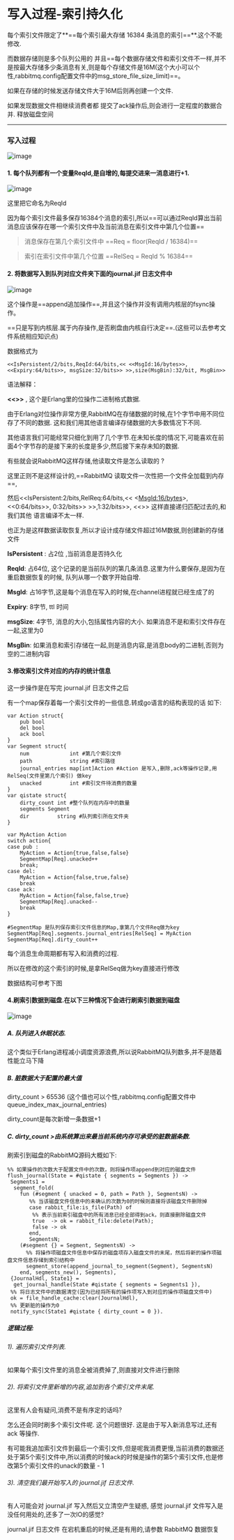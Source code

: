 # 写入过程-索引持久化

每个索引文件限定了**==每个索引最大存储 16384 条消息的索引==**.这个不能修改.

而数据存储则是多个队列公用的 并且==每个数据存储文件和索引文件不一样,并不是按最大存储多少条消息有关,则是每个存储文件是16M(这个大小可以个性,rabbitmq.config配置文件中的msg_store_file_size_limit)==。

如果在存储的时候发送存储文件大于16M后则再创建一个文件.

如果发现数据文件相继续消费者都 提交了ack操作后,则会进行一定程度的数据合并. 释放磁盘空间

---


### 写入过程

![image](../images/index_to_disk_1.png)

#### 1. 每个队列都有一个变量ReqId,是自增的,每提交进来一消息进行+1. 

![image](../images/index_to_disk_2.png)

这里把它命名为ReqId

因为每个索引文件最多保存16384个消息的索引,所以==可以通过ReqId算出当前消息应该保存在哪一个索引文件中及当前消息在索引文件中第几个位置==

> 消息保存在第几个索引文件中
> ==Req = floor(ReqId / 16384)==
 
> 索引在索引文件中第几个位置
> ==RelSeq = ReqId % 16384==


#### 2. 将数据写入到队列对应文件夹下面的journal.jif 日志文件中

![image](../images/index_to_disk_3.png)


这个操作是==append追加操作==,并且这个操作并没有调用内核层的fsync操作。

==只是写到内核层.属于内存操作,是否刷盘由内核自行决定==.(这些可以去参考文件系统相应知识点)

数据格式为


```
<<IsPersistent/2/bits,ReqId:64/bits,<< <<MsgId:16/bytes>>, <<Expiry:64/bits>>, msgSize:32/bits>> >>,size(MsgBin):32/bit, MsgBin>>
```


语法解释：

**<<>>** , 这个是Erlang里的位操作二进制格式数据.

由于Erlang对位操作非常方便,RabbitMQ在存储数据的时候,在1个字节中用不同位存了不同的数据. 这和我们用其他语言编译存储数据的大多数情况下不同.

其他语言我们可能经常只细化到用了几个字节.在未知长度的情况下,可能喜欢在前面4个字节存的是接下来的长度是多少,然后接下来存未知的数据. 

有些就会说RabbitMQ这样存储,他读取文件是怎么读取的 ?

这里正则不是这样设计的,==RabbitMQ 读取文件一次性把一个文件全加载到内存==,

然后<<IsPersistent:2/bits,RelReq:64/bits,<< <<MsgId:16/bytes>>, <<0:64/bits>>, 0:32/bits>> >>,1:32/bits>>, <<>> 这样直接递归匹配过去的,和我们其他 语言编译不太一样.

也正为是这样数据读取恢复,所以才设计成存储文件超过16M数据,则创建新的存储文件

**IsPersistent** : 占2位 ,当前消息是否持久化

**ReqId**: 占64位, 这个记录的是当前队列的第几条消息.这里为什么要保存,是因为在重启数据恢复的时候, 队列从哪一个数字开始自增.

**MsgId**: 占16字节,这是每个消息在写入的时候,在channel进程就已经生成了的

**Expiry**: 8字节, ttl 时间

**msgSize**: 4字节, 消息的大小,包括属性内容的大小.
如果消息不是和索引文件存在一起,这里为0

**MsgBin**: 如果消息和索引存储在一起,则是消息内容,是消息body的二进制,否则为空的二进制内容

#### 3.修改索引文件对应的内存的统计信息

这一步操作是在写完 journal.jif 日志文件之后

有一个map保存着每一个索引文件的一些信息.转成go语言的结构表现的话 如下:

```
var Action struct{
    pub bool
    del bool
    ack bool
}
var Segment struct{
    num             int #第几个索引文件
  	path            string #索引路径
  	journal_entries map[int]Action #Action 是写入,删除,ack等操作记录,用RelSeq(文件里第几个索引) 做key
  	unacked         int #索引文件待消费的数量
}
var qistate struct{
    dirty_count int #整个队列在内存中的数量
    segments Segment
    dir         string #队列索引所在文件夹
}

var MyAction Action
switch action{
case pub : 
    MyAction = Action{true,false,false}
    SegmentMap[Req].unacked++
    break;
case del:  
    MyAction = Action{false,true,false}
    break
case ack: 
    MyAction = Action{false,false,true}
    SegmentMap[Req].unacked--
    break
}

#SegmentMap 是队列保存索引文件信息的Map,拿第几个文件Req做为key
SegmentMap[Req].segments.journal_entries[RelSeq] = MyAction
SegmentMap[Req].dirty_count++
```



每个消息生命周期都有写入和消费的过程.

所以在修改的这个索引的时候,是拿RelSeq做为key直接进行修改

数据结构可参考下图


#### 4.刷索引数据到磁盘.在以下三种情况下会进行刷索引数据到磁盘

![image](../images/index_to_disk_4.png)

##### A. 队列进入休眠状态.

这个类似于Erlang进程减小调度资源浪费,所以说RabbitMQ队列数多,并不是随着性能立马下降

##### B. 脏数据大于配置的最大值

dirty_count > 65536 (这个值也可以个性,rabbitmq.config配置文件中queue_index_max_journal_entries)

dirty_count是每次新增一条数据+1

##### C. dirty_count >由系统算出来最当前系统内存可承受的脏数据条数.

刷索引到磁盘的RabbitMQ源码大概如下:

```
%% 如果操作的次数大于配置文件中的次数，则将操作项append到对应的磁盘文件
flush_journal(State = #qistate { segments = Segments }) ->
 Segments1 =
  segment_fold(
    fun (#segment { unacked = 0, path = Path }, SegmentsN) ->
       %% 当该磁盘文件信息中的未确认的次数为0的时候则直接将该磁盘文件删除掉
       case rabbit_file:is_file(Path) of
        %% 表示当前索引磁盘中的所有消息已经全部得到ack，则直接删除磁盘文件
        true  -> ok = rabbit_file:delete(Path);
        false -> ok
       end,
       SegmentsN;
    (#segment {} = Segment, SegmentsN) ->
      %% 将操作项磁盘文件信息中保存的磁盘项存入磁盘文件的末尾，然后将新的操作项磁盘文件信息存储到索引结构中
      segment_store(append_journal_to_segment(Segment), SegmentsN)
    end, segments_new(), Segments),
 {JournalHdl, State1} =
  get_journal_handle(State #qistate { segments = Segments1 }),
 %% 将日志文件中的数据清空(因为已经将所有的操作项写入到对应的操作项磁盘文件中)
 ok = file_handle_cache:clear(JournalHdl),
 %% 更新脏的操作为0
 notify_sync(State1 #qistate { dirty_count = 0 }).
```


##### 逻辑过程:

###### 1). 遍历索引文件列表.

如果每个索引文件里的消息全被消费掉了,则直接对文件进行删除

###### 2). 将索引文件里新增的内容,追加到各个索引文件末尾.

这里有人会有疑问,消费不是有序定的话吗?

怎么还会同时刷多个索引文件呢.
这个问题很好. 这是由于写入新消息写过,还有ack 等操作.

有可能我追加索引文件到最后一个索引文件,但是呢我消费更慢,当前消费的数据还处于第5个索引文件中,所以消费的时候ack的时候是操作的第5个索引文件,也是修改第5个索引文件的unack的数量 - 1

###### 3). 清空我们最开始写入的  journal.jif 日志文件. 

有人可能会对 journal.jif  写入然后又立清空产生疑惑, 感觉  journal.jif 文件写入是没任何用处的,还多了一次IO的感觉?

journal.jif  日志文件 在宕机重启的时候,还是有用的,请参数  RabbitMQ 数据恢复